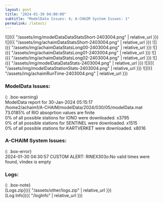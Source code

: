 ```yaml
---
layout: post
title: "2024-01-30 04:00:00"
subtitle: "ModelData Issues: 4; A-CHAIM System Issues: 1"
permalink: /latest/
---
```


![]({{ "/assets/img/modelDataDataStatsShort-2403004.png" | relative_url }})
![]({{ "/assets/img/achaimDataStatsShort-2403004.png" | relative_url }})
![]({{ "/assets/img/achaimDataStatsLong00-2403004.png" | relative_url }})
![]({{ "/assets/img/achaimDataStatsLong01-2403004.png" | relative_url }})
![]({{ "/assets/img/achaimDataStatsLong02-2403004.png" | relative_url }})
![]({{ "/assets/img/modelDataDataStats-2403004.png" | relative_url }})
![]({{ "/assets/img/modelDataStationStats-2403004.png" | relative_url }})
![]({{ "/assets/img/achaimRunTime-2403004.png" | relative_url }})


### ModelData Issues:  
  
{: .box-warning}  
 ModelData report for 30-Jan-2024 05:15:17   
 /home2/achaim1/A-CHAIM/modelData/2024/030/05/modelData.mat   
 73.0185% of RIO absoprtion values are finite   
 0% of all possible stations for IONO were downloaded. x3795   
 0% of all possible stations for SENTINEL were downloaded. x1515   
 0% of all possible stations for KARTVERKET were downloaded. x8016   
  
### A-CHAIM System Issues:  
  
{: .box-error}  
2024-01-30 04:30:57 CUSTOM ALERT: RINEX303o:No valid times were found, vIndex is empty  

### Logs:  
  
{: .box-note}  
[Logs.zip]({{ "/assets/other/logs.zip" | relative_url }})  
[Log Info]({{ "/logInfo" | relative_url }})  
